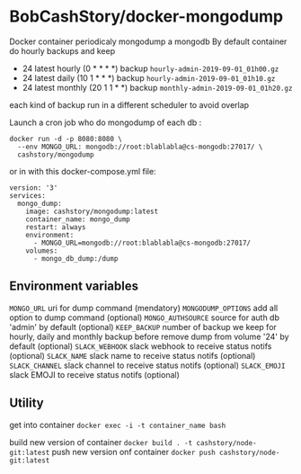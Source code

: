 # BobCashStory/docker-mongodump
Docker container periodicaly mongodump a mongodb
By default container do hourly backups and keep

- 24 latest hourly (0 * * * *) backup `hourly-admin-2019-09-01_01h00.gz`
- 24 latest daily (10 1 * * *) backup `hourly-admin-2019-09-01_01h10.gz`
- 24 latest monthly (20 1 1 * *) backup `monthly-admin-2019-09-01_01h20.gz`

each kind of backup run in a different scheduler to avoid overlap

Launch a cron job who do mongodump of each db :
```
docker run -d -p 8080:8080 \
  --env MONGO_URL: mongodb://root:blablabla@cs-mongodb:27017/ \
  cashstory/mongodump
```

or in with this docker-compose.yml file:
```
version: '3'
services:
  mongo_dump:
    image: cashstory/mongodump:latest
    container_name: mongo_dump
    restart: always
    environment:
      - MONGO_URL=mongodb://root:blablabla@cs-mongodb:27017/
    volumes:
      - mongo_db_dump:/dump
```

Environment variables
---------------------

`MONGO_URL` uri for dump command (mendatory)
`MONGODUMP_OPTIONS` add all option to dump command (optional)
`MONGO_AUTHSOURCE` source for auth db 'admin' by default (optional)
`KEEP_BACKUP` number of backup we keep for hourly, daily and monthly backup before remove dump from volume '24' by default (optional)
`SLACK_WEBHOOK` slack webhook to receive status notifs (optional)
`SLACK_NAME` slack name to receive status notifs (optional)
`SLACK_CHANNEL` slack channel to receive status notifs (optional)
`SLACK_EMOJI` slack EMOJI to receive status notifs (optional)

Utility
-------

get into container `docker exec -i -t container_name bash`

build new version of container `docker build . -t cashstory/node-git:latest`
push new version onf container `docker push cashstory/node-git:latest`